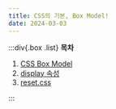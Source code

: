 ```yaml
---
title: CSS의 기본, Box Model!
date: 2024-03-03
---
```


:::div{.box .list}
**목차**

1. [CSS Box Model](/basecamp-html-css/chapter05/05-1)
2. [display 속성](/basecamp-html-css/chapter05/05-2)
3. [reset.css](/basecamp-html-css/chapter05/05-3)

:::
